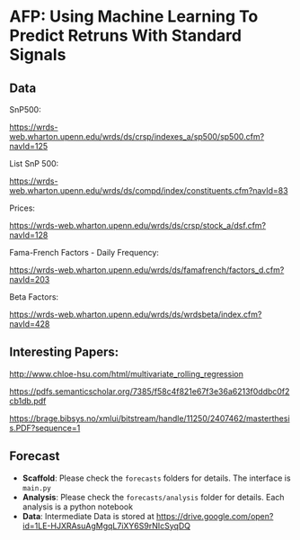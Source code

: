 # AFP: Using Machine Learning To Predict Retruns With Standard Signals

## Data

SnP500:

https://wrds-web.wharton.upenn.edu/wrds/ds/crsp/indexes_a/sp500/sp500.cfm?navId=125

List SnP 500:

https://wrds-web.wharton.upenn.edu/wrds/ds/compd/index/constituents.cfm?navId=83

Prices:

https://wrds-web.wharton.upenn.edu/wrds/ds/crsp/stock_a/dsf.cfm?navId=128

Fama-French Factors - Daily Frequency:

https://wrds-web.wharton.upenn.edu/wrds/ds/famafrench/factors_d.cfm?navId=203

Beta Factors:

https://wrds-web.wharton.upenn.edu/wrds/ds/wrdsbeta/index.cfm?navId=428

## Interesting Papers:

http://www.chloe-hsu.com/html/multivariate_rolling_regression

https://pdfs.semanticscholar.org/7385/f58c4f821e67f3e36a6213f0ddbc0f2cb1db.pdf

https://brage.bibsys.no/xmlui/bitstream/handle/11250/2407462/masterthesis.PDF?sequence=1

## Forecast

* **Scaffold**: Please check the `forecasts` folders for details. The interface is `main.py`
* **Analysis**: Please check the `forecasts/analysis` folder for details. Each analysis is a python notebook
* **Data**: Intermediate Data is stored at https://drive.google.com/open?id=1LE-HJXRAsuAgMgqL7iXY6S9rNIcSyqDQ
